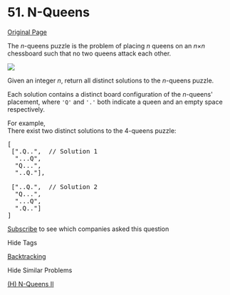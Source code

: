 # 51. N-Queens

[Original Page](https://leetcode.com/problems/n-queens/)

The _n_-queens puzzle is the problem of placing _n_ queens on an _n_×_n_ chessboard such that no two queens attack each other.

![](http://www.leetcode.com/wp-content/uploads/2012/03/8-queens.png)

Given an integer _n_, return all distinct solutions to the _n_-queens puzzle.

Each solution contains a distinct board configuration of the _n_-queens' placement, where `'Q'` and `'.'` both indicate a queen and an empty space respectively.

For example,  
There exist two distinct solutions to the 4-queens puzzle:

<pre>[
 [".Q..",  // Solution 1
  "...Q",
  "Q...",
  "..Q."],

 ["..Q.",  // Solution 2
  "Q...",
  "...Q",
  ".Q.."]
]
</pre>

<div>

[Subscribe](/subscribe/) to see which companies asked this question

</div>

<div>

<div id="tags" class="btn btn-xs btn-warning">Hide Tags</div>

<span class="hidebutton" style="display: inline;">[Backtracking](/tag/backtracking/)</span></div>

<div>

<div id="similar" class="btn btn-xs btn-warning">Hide Similar Problems</div>

<span class="hidebutton" style="display: inline;">[(H) N-Queens II](/problems/n-queens-ii/)</span></div>